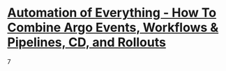 # [Automation of Everything - How To Combine Argo Events, Workflows & Pipelines, CD, and Rollouts](https://youtu.be/XNXJtxkUKeY)
7
